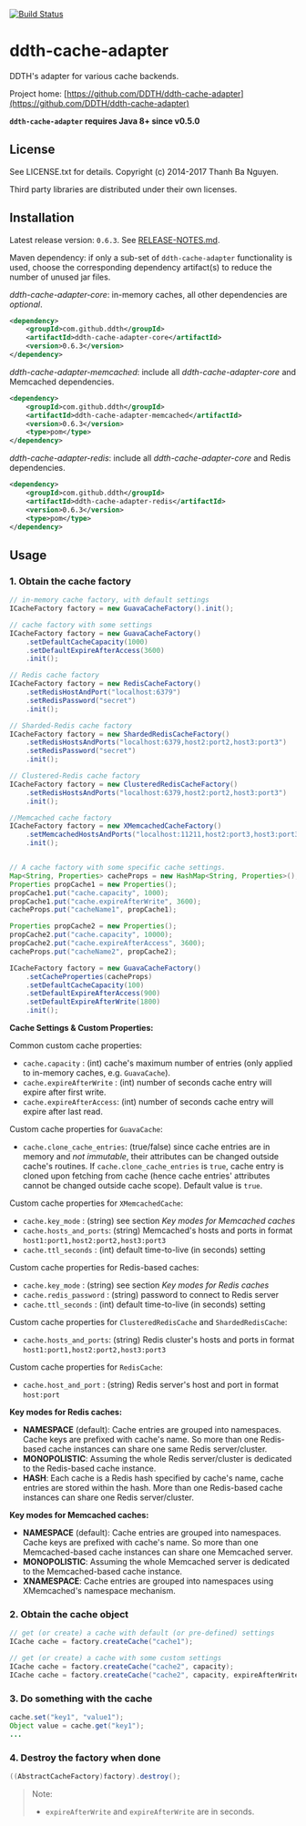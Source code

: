 [![Build Status](https://travis-ci.org/DDTH/ddth-cache-adapter.svg?branch=master)](https://travis-ci.org/DDTH/ddth-cache-adapter)

ddth-cache-adapter
==================

DDTH's adapter for various cache backends.

Project home:
[https://github.com/DDTH/ddth-cache-adapter](https://github.com/DDTH/ddth-cache-adapter)

**`ddth-cache-adapter` requires Java 8+ since v0.5.0**


## License

See LICENSE.txt for details. Copyright (c) 2014-2017 Thanh Ba Nguyen.

Third party libraries are distributed under their own licenses.


## Installation

Latest release version: `0.6.3`. See [RELEASE-NOTES.md](RELEASE-NOTES.md).

Maven dependency: if only a sub-set of `ddth-cache-adapter` functionality is used, choose the corresponding
dependency artifact(s) to reduce the number of unused jar files.

*ddth-cache-adapter-core*: in-memory caches, all other dependencies are *optional*.

```xml
<dependency>
	<groupId>com.github.ddth</groupId>
	<artifactId>ddth-cache-adapter-core</artifactId>
	<version>0.6.3</version>
</dependency>
```

*ddth-cache-adapter-memcached*: include all *ddth-cache-adapter-core* and Memcached dependencies.

```xml
<dependency>
    <groupId>com.github.ddth</groupId>
    <artifactId>ddth-cache-adapter-memcached</artifactId>
    <version>0.6.3</version>
    <type>pom</type>
</dependency>
```

*ddth-cache-adapter-redis*: include all *ddth-cache-adapter-core* and Redis dependencies.

```xml
<dependency>
    <groupId>com.github.ddth</groupId>
    <artifactId>ddth-cache-adapter-redis</artifactId>
    <version>0.6.3</version>
    <type>pom</type>
</dependency>
```


## Usage

### 1. Obtain the cache factory

```java
// in-memory cache factory, with default settings
ICacheFactory factory = new GuavaCacheFactory().init();

// cache factory with some settings
ICacheFactory factory = new GuavaCacheFactory()
    .setDefaultCacheCapacity(1000)
    .setDefaultExpireAfterAccess(3600)
    .init();

// Redis cache factory
ICacheFactory factory = new RedisCacheFactory()
    .setRedisHostAndPort("localhost:6379")
    .setRedisPassword("secret")
    .init();

// Sharded-Redis cache factory
ICacheFactory factory = new ShardedRedisCacheFactory()
    .setRedisHostsAndPorts("localhost:6379,host2:port2,host3:port3")
    .setRedisPassword("secret")
    .init();

// Clustered-Redis cache factory
ICacheFactory factory = new ClusteredRedisCacheFactory()
    .setRedisHostsAndPorts("localhost:6379,host2:port2,host3:port3")
    .init();

//Memcached cache factory
ICacheFactory factory = new XMemcachedCacheFactory()
    .setMemcachedHostsAndPorts("localhost:11211,host2:port3,host3:port3")
    .init();


// A cache factory with some specific cache settings.
Map<String, Properties> cacheProps = new HashMap<String, Properties>();
Properties propCache1 = new Properties();
propCache1.put("cache.capacity", 1000);
propCache1.put("cache.expireAfterWrite", 3600);
cacheProps.put("cacheName1", propCache1);

Properties propCache2 = new Properties();
propCache2.put("cache.capacity", 10000);
propCache2.put("cache.expireAfterAccess", 3600);
cacheProps.put("cacheName2", propCache2);

ICacheFactory factory = new GuavaCacheFactory()
    .setCacheProperties(cacheProps)
    .setDefaultCacheCapacity(100)
    .setDefaultExpireAfterAccess(900)
    .setDefaultExpireAfterWrite(1800)
    .init();
```

**Cache Settings & Custom Properties:**

Common custom cache properties:

- `cache.capacity`         : (int) cache's maximum number of entries (only applied to in-memory caches, e.g. `GuavaCache`).
- `cache.expireAfterWrite` : (int) number of seconds cache entry will expire after first write.
- `cache.expireAfterAccess`: (int) number of seconds cache entry will expire after last read.

Custom cache properties for `GuavaCache`:

- `cache.clone_cache_entries`: (true/false) since cache entries are in memory and _not immutable_, their attributes can be changed outside cache's routines. If `cache.clone_cache_entries` is `true`, cache entry is cloned upon fetching from cache (hence cache entries' attributes cannot be changed outside cache scope). Default value is `true`.

Custom cache properties for `XMemcachedCache`:

- `cache.key_mode`       : (string) see section _Key modes for Memcached caches_
- `cache.hosts_and_ports`: (string) Memcached's hosts and ports in format `host1:port1,host2:port2,host3:port3`
- `cache.ttl_seconds`    : (int) default time-to-live (in seconds) setting

Custom cache properties for Redis-based caches:

- `cache.key_mode`       : (string) see section _Key modes for Redis caches_
- `cache.redis_password` : (string) password to connect to Redis server
- `cache.ttl_seconds`    : (int) default time-to-live (in seconds) setting

Custom cache properties for `ClusteredRedisCache` and `ShardedRedisCache`:

- `cache.hosts_and_ports`: (string) Redis cluster's hosts and ports in format `host1:port1,host2:port2,host3:port3`

Custom cache properties for `RedisCache`:

- `cache.host_and_port`  : (string) Redis server's host and port in format `host:port`


**Key modes for Redis caches:**

- **NAMESPACE** (default): Cache entries are grouped into namespaces. Cache keys are prefixed with cache's name. So more than one Redis-based cache instances can share one same Redis server/cluster.
- **MONOPOLISTIC**: Assuming the whole Redis server/cluster is dedicated to the Redis-based cache instance.
- **HASH**: Each cache is a Redis hash specified by cache's name, cache entries are stored within the hash. More than one Redis-based cache instances can share one Redis server/cluster.

**Key modes for Memcached caches:**

- **NAMESPACE** (default): Cache entries are grouped into namespaces. Cache keys are prefixed with cache's name. So more than one Memcached-based cache instances can share one  Memcached server.
- **MONOPOLISTIC**: Assuming the whole Memcached server is dedicated to the Memcached-based cache instance.
- **XNAMESPACE**: Cache entries are grouped into namespaces using XMemcached's namespace mechanism.


### 2. Obtain the cache object

```java
// get (or create) a cache with default (or pre-defined) settings
ICache cache = factory.createCache("cache1");

// get (or create) a cache with some custom settings
ICache cache = factory.createCache("cache2", capacity);
ICache cache = factory.createCache("cache2", capacity, expireAfterWrite, expireAfterAccess, cacheLoader);
```


### 3. Do something with the cache

```java
cache.set("key1", "value1");
Object value = cache.get("key1");
...
```


### 4. Destroy the factory when done

```java
((AbstractCacheFactory)factory).destroy();
```

> Note:
> 
> - `expireAfterWrite` and `expireAfterWrite` are in seconds.
